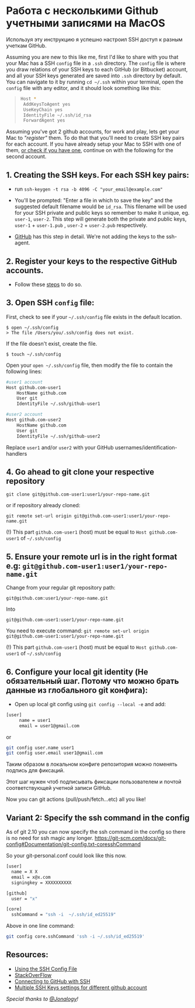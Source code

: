 # Работа с несколькими Github учетными записями на MacOS

Используя эту инструкцию я успешно настроил SSH доступ к разным учеткам GitHub. 

Assuming you are new to this like me, first I'd like to share with you that your Mac has a SSH `config` file in a `.ssh` directory. The `config` file is where you draw relations of your SSH keys to each GitHub (or Bitbucket) account, and all your SSH keys generated are saved into `.ssh` directory by default. You can navigate to it by running `cd ~/.ssh` within your terminal, open the `config` file with any editor, and it should look something like this:

>```bash
  >Host *
  >  AddKeysToAgent yes
  >  UseKeyChain yes
  >  IdentityFile ~/.ssh/id_rsa
  >  ForwardAgent yes
  >```

Assuming you've got 2 github accounts, for work and play, lets get your Mac to _"register"_ them. To do that that you'll need to create SSH key pairs for each account. If you have already setup your Mac to SSH with one of them, [or check if you have one](https://help.github.com/articles/checking-for-existing-ssh-keys/), continue on with the following for the second account.

## 1. Creating the SSH keys. For each SSH key pairs:

* run `ssh-keygen -t rsa -b 4096 -C "your_email@example.com"`

* You'll be prompted: "Enter a file in which to save the key" and the suggested default filename would be `id_rsa`. This filename will be used for your SSH private and public keys so remember to make it unique, eg. `user-1`, `user-2`. This step will generate both the private and public keys, `user-1` + `user-1.pub` , `user-2` + `user-2.pub` respectively.

* [GitHub](https://help.github.com/articles/generating-a-new-ssh-key-and-adding-it-to-the-ssh-agent/#generating-a-new-ssh-key) has this step in detail. We're not adding the keys to the ssh-agent.

## 2. Register your keys to the respective GitHub accounts.


* Follow these [steps](https://help.github.com/articles/adding-a-new-ssh-key-to-your-github-account/) to do so.

## 3. Open SSH `config` file:

First, check to see if your `~/.ssh/config` file exists in the default location.

```
$ open ~/.ssh/config
> The file /Users/you/.ssh/config does not exist.
```

If the file doesn't exist, create the file.

```
$ touch ~/.ssh/config
```

Open your `open ~/.ssh/config` file, then modify the file to contain the following lines:

```bash
#user1 account
Host github.com-user1
    HostName github.com
    User git
    IdentityFile ~/.ssh/github-user1

#user2 account
Host github.com-user2
    HostName github.com
    User git
    IdentityFile ~/.ssh/github-user2
```

Replace `user1` and/or `user2` with your GitHub usernames/identification-handlers

## 4. Go ahead to git clone your respective repository

`git clone git@github.com-user1:user1/your-repo-name.git`

or if repository already cloned:

`git remote set-url origin git@github.com-user1:user1/your-repo-name.git`

(!) This part `github.com-user1` (host) must be equal to `Host github.com-user1` of `~/.ssh/config`


## 5. Ensure your remote url is in the right format e.g: `git@github.com-user1:user1/your-repo-name.git`

Change from your regular git repository path:

`git@github.com:user1/your-repo-name.git`

Into

`git@github.com-user1:user1/your-repo-name.git`

You need to execute command: `git remote set-url origin git@github.com-user1:user1/your-repo-name.git`

(!) This part `github.com-user1` (host) must be equal to `Host github.com-user1` of `~/.ssh/config`

## 6. Configure your local git identity (Не обязательный шаг. Потому что можно брать данные из глобального git конфига):

* Open up local git config using `git config --local -e` and add:

```bash
[user]
     name = user1
     email = user1@gmail.com
```

or

```bash
git config user.name user1
git config user.email user1@gmail.com
```

Таким образом в локальном конфиге репозитория можно поменять подпись для фиксаций.

Этот шаг нужен чтоб подписывать фиксации пользователем и почтой соответствующей учетной записи GitHub.


Now you can git actions (pull/push/fetch...etc) all you like!


## Variant 2: Specify the ssh command in the config

As of git 2.10 you can now specify the ssh command in the config so there is no need for ssh magic any longer. https://git-scm.com/docs/git-config#Documentation/git-config.txt-coresshCommand

So your git-personal.conf could look like this now.

```bash
[user]
  name = X X
  email = x@x.com
  signingkey = XXXXXXXXXX

[github]
  user = "x"

[core]
  sshCommand = "ssh -i  ~/.ssh/id_ed25519"
```

Above in one line command:

```bash
git config core.sshCommand 'ssh -i ~/.ssh/id_ed25519'
```


## Resources:
* [Using the SSH Config File](https://linuxize.com/post/using-the-ssh-config-file/)
* [StackOverFlow](https://stackoverflow.com/questions/7927750/specify-an-ssh-key-for-git-push-for-a-given-domain)
* [Connecting to GitHub with SSH](https://help.github.com/articles/connecting-to-github-with-ssh/)
* [Multiple SSH Keys settings for different github account](https://gist.github.com/jexchan/2351996)

_Special thanks to [@Jonalogy](https://gist.github.com/Jonalogy/54091c98946cfe4f8cdab2bea79430f9#file-handling_multiple_github_accounts-md)!_
